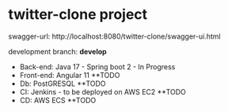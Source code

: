 # twitter-clone project

swagger-url: http://localhost:8080/twitter-clone/swagger-ui.html

development branch: **develop**

* Back-end: Java 17 - Spring boot 2 - In Progress
* Front-end: Angular 11 **TODO
* Db: PostGRESQL **TODO
* CI: Jenkins -  to be deployed on AWS EC2 **TODO
* CD: AWS ECS **TODO
